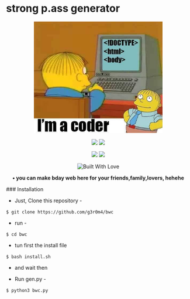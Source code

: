 # strong p.ass generator
<p align="center">
   <img src="meme.jpg" width="70%"/>
</p>
<p align="center">
<img src="https://img.shields.io/badge/Author-g3r0m4-cyan?style=flat-square">
<img src="https://img.shields.io/badge/script-name-strongp.ass-cyan?style=flat-square">
</p>
<p align="center">
<img src="https://img.shields.io/github/stars/g3r0m4/strong-p.ass?style=for-the-badge">
<img src="https://img.shields.io/badge/Version-1.0-green?style=for-the-badge">
</p>
<p align="center">
  <a><img title="Built With Love" src="https://forthebadge.com/images/badges/built-with-love.svg" ></a>
</p>
<p align="center">
<b>• you can make bday web here for your friends,family,lovers, hehehe</b>
</p>
### Installation

- Just, Clone this repository -
```
$ git clone https://github.com/g3r0m4/bwc
```

- run - 
```
$ cd bwc
```
- tun first the install file
```
$ bash install.sh
```
- and wait then

- Run gen.py -
```
$ python3 bwc.py
```

